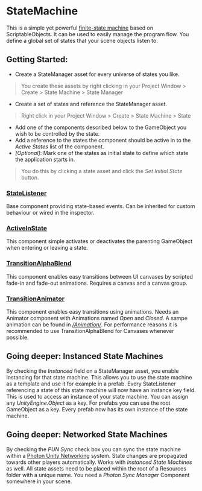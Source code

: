 # StateMachine

This is a simple yet powerful [finite-state machine](https://en.wikipedia.org/wiki/Finite-state_machine) based on ScriptableObjects. It can be used to easily manage the program flow. You define a global set of states that your scene objects listen to.

## Getting Started:
- Create a StateManager asset for every universe of states you like.
> You create these assets by right clicking in your Project Window > Create > State Machine > State Manager
- Create a set of states and reference the StateManager asset.
> Right click in your Project Window > Create > State Machine > State
- Add one of the components described below to the GameObject you wish to be controlled by the state.
- Add a reference to the states the component should be active in to the *Active States* list of the component.
- *[Optional]*: Mark one of the states as initial state to define which state the application starts in.
> You do this by clicking a state asset and click the *Set Initial State* button.

### [StateListener](Core/StateListener.cs)

Base component providing state-based events. Can be inherited for custom behaviour or wired in the inspector.

### [ActiveInState](StateListener/ActiveInState.cs)

This component simple activates or deactivates the parenting GameObject when entering or leaving a state.

### [TransitionAlphaBlend](StateListener/TransitionAlphaBlend.cs)

This component enables easy transitions between UI canvases by scripted fade-in and fade-out animations. Requires a canvas and a canvas group.

### [TransitionAnimator](StateListener/TransitionAnimator.cs)

This component enables easy transitions using animations. Needs an Animator component with Animations named *Open* and *Closed*. A sampe animation can be found in [*/Animation/*](StateMachine/StateListener/Animation/). For performance reasons it is recommended to use TransitionAlphaBlend for Canvases whenever possible.

## Going deeper: Instanced State Machines

By checking the *Instanced* field on a StateManager asset, you enable Instancing for that state machine. 
This allows you to use the state machine as a template and use it for example in a prefab. 
Every StateListener referencing a state of this state machine will now have an instance key field. 
This is used to access an instance of your state machine. You can assign any *UnityEngine.Object* as a key. 
For prefabs you can use the root GameObject as a key. Every prefab now has its own instance of the state machine.

## Going deeper: Networked State Machines

By checking the *PUN Sync* check box you can sync the state machine within a [Photon Unity Networking](https://www.photonengine.com/en/PUN) system. State changes are propagated towards other players automatically. Works with *Instanced State Machines* as well. All state assets need to be placed within the root of a Resources folder with a unique name. You need a *Photon Sync Manager* Component somewhere in your scene.
